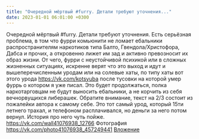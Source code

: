 ```yaml
---
title: "Очередной мёртвый #furry. Детали требуют уточнения..."
date: 2023-01-01 06:01:00 +0300
---
```


Очередной мёртвый #furry. Детали требуют уточнения.
Есть серьёзная проблема, в том что фурри комьюнити не ломает ебальники распространителям наркотиков типа Балто, Гвендола/Христофора, Дабса и прочих, а откровенно лижет им зад и активно превозносит их образ жизни.
От чего, фурри с неустойчивой психикой или в сложных жизненных ситуациях, искренне верят что это выход и идут и вышеперечисленным уродам или на солевые хаты, по типу хаты вот этого урода https://vk.com/kotsyuba после тусовки на которой умер фуррь о котором я уже писал.
Это будет продолжаться, полка наркотарговцам не будут выносить ебальники, а не корчить из себя вечнорвущихся либерашек.
Обратите внимание, текст на 2/3 состоит из пожалейки автора к самому себе. Это тот самый урод, который 15ти летнего трахал, и телефоном расплачивался, но деньги за него потом вернул. История про него чуть пойже. https://vk.com/wall41076938_12766
Фотография
<a class="vk-attach" href="https://vk.com/photo41076938_457249441">https://vk.com/photo41076938_457249441</a>
<a class="vk-attach" href="https://vk.com/photo41076938_457249441">Вложение</a>
